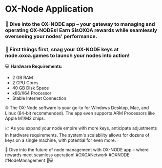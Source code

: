 # OX-Node Application

### 🚀 Dive into the OX-NODE app – your gateway to managing and operating OX-NODEs! Earn $isOXOA rewards while seamlessly overseeing your nodes' performance.

### 🔑 First things first, snag your OX-NODE keys at node.oxoa.games to launch your nodes into action!

💻 **Hardware Requirements:**
- 2 GB RAM
- 2 CPU Cores
- 40 GB Disk Space
- x86/X64 Processor
- Stable Internet Connection

🌐 The OX-Node software is your go-to for Windows Desktop, Mac, and Linux (64-bit recommended). The app even supports ARM Processors like Apple M1/M2 chips.

📈 As you expand your node empire with more keys, anticipate adjustments in hardware requirements. The system's scalability allows for dozens of keys on a single machine, with potential for even more.

🔗 Dive into the future of node management with OX-NODE app – where rewards meet seamless operation! #OXOANetwork #OXNODE #NodeManagement 🚀💻
